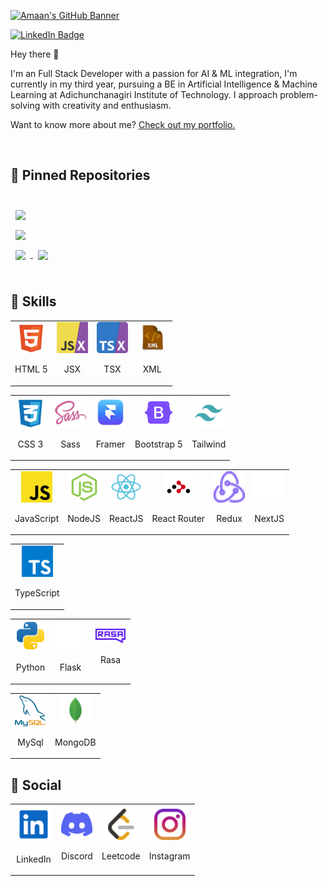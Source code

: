 [![Amaan's GitHub Banner](./assets/GitHubHeader.png)](https://amk.great-site.net)

[![LinkedIn Badge](https://img.shields.io/badge/LinkedIn-Profile-informational?style=flat&logo=linkedin&logoColor=white&color=0D76A8)](https://www.linkedin.com/in/amaanmk/)

Hey there 👋

I'm an Full Stack Developer with a passion for AI & ML integration, I'm currently in my third year, pursuing a BE in Artificial Intelligence & Machine Learning at Adichunchanagiri Institute of Technology. I approach problem-solving with creativity and enthusiasm.

Want to know more about me? [Check out my portfolio.](https://amk.great-site.net/)

<br>

## 📌 Pinned Repositories

<br>

<a href="https://github.com/Amaan9136/video-call-using-ai">
  <img align="center" style="margin:0.5rem" src="https://github-readme-stats.vercel.app/api/pin/?username=Amaan9136&repo=video-call-using-ai&title_color=ffffff&text_color=c9cacc&icon_color=4AB197&bg_color=1A2B34" />
</a>

<br>

<a href="https://github.com/Amaan9136/heathcare-chatbot">
  <img align="center" style="margin:0.5rem" src="https://github-readme-stats.vercel.app/api/pin/?username=Amaan9136&repo=heathcare-chatbot&title_color=ffffff&text_color=c9cacc&icon_color=4AB197&bg_color=1A2B34" />
</a>

<br>

<a href="https://github.com/Amaan9136/gfg-health">
  <img align="center" style="margin:0.5rem" src="https://github-readme-stats.vercel.app/api/pin/?username=Amaan9136&repo=gfg-health&title_color=ffffff&text_color=c9cacc&icon_color=4AB197&bg_color=1A2B34" />
</a>

<a href="https://github.com/Amaan9136/web-scrape-py-auto-login">
  <img align="center" style="margin:0.5rem" src="https://github-readme-stats.vercel.app/api/pin/?username=Amaan9136&repo=web-scrape-py-auto-login&title_color=ffffff&text_color=c9cacc&icon_color=4AB197&bg_color=1A2B34" />
</a>

<br>
<br>

<!-- ## 👋 Contributions

<img src="https://github-readme-activity-graph.vercel.app/graph?username=Amaan9136&bg_color=0d1117&color=f2f2f2&line=39dd53&point=ffffff&area=true&hide_border=true" alt="Contributions" /> -->

## 💼 Skills

<!-- Markup Languages -->
<table>
  <tr>
    <td align="center">
      <a href="https://github.com/topics/html">
        <img width="50" src="assets/tech/html.svg" alt="html" />
      </a>
      <p>HTML 5</p>
    </td>
    <td align="center">
      <a href="https://github.com/topics/jsx">
        <img width="50" src="assets/tech/jsx-logo.svg" alt="jsx" />
      </a>
      <p>JSX</p>
    </td>
    <td align="center">
      <a href="https://github.com/topics/jsx">
        <img width="50" src="assets/tech/tsx-logo.svg" alt="tsx" />
      </a>
      <p>TSX</p>
    </td>
    <td align="center">
      <a href="https://github.com/topics/xml">
        <img width="50" src="assets/tech/xml.jpeg" alt="xml" />
      </a>
      <p>XML</p>
    </td>
  </tr>
</table>

<!-- Style Sheet Languages -->
<table>
  <tr>
    <td align="center">
      <a href="https://github.com/topics/css">
        <img width="50" src="assets/tech/css.svg" alt="css" />
      </a>
      <p>CSS 3</p>
    </td>
    <td align="center">
      <a href="https://github.com/topics/sass">
        <img width="50" src="assets/tech/sass.svg" alt="sass" />
      </a>
      <p>Sass</p>
    </td>
    <td align="center">
      <a href="https://www.framer.com/">
        <img width="50" src="assets/tech/framer.webp" alt="framer" />
      </a>
      <p>Framer</p>
    </td>
    <td align="center">
      <a href="https://github.com/topics/bootstrap">
        <img width="50" src="assets/tech/bootstrap.svg" alt="bootstrap" />
      </a>
      <p>Bootstrap 5</p>
    </td>
    <td align="center">
      <a href="https://github.com/topics/tailwind">
        <img width="50" src="assets/tech/tailwind.svg" alt="tailwind" />
      </a>
      <p>Tailwind</p>
    </td>
  </tr>
</table>

<!-- JavaScript Frameworks -->
<table>
  <tr>
    <td align="center">
      <a href="https://github.com/topics/javascript">
        <img  width="50" src="assets/tech/js.svg" alt="js" />
      </a>
      <p>JavaScript</p>
    </td>  
    <td align="center">
      <a href="https://github.com/topics/node">
        <img width="50" src="assets/tech/nodejs.svg" alt="node" />
      </a>
      <p>NodeJS</p>
    </td>
    <td align="center">
      <a href="https://github.com/topics/react">
        <img width="50" src="assets/tech/react.svg" alt="react" />
      </a>
      <p>ReactJS</p>
    </td>
    <td align="center">
      <a href="https://github.com/topics/react-router">
        <img width="50" src="assets/tech/react-router.png" alt="react-router" />
      </a>
      <p>React Router</p>
    </td>
    <td align="center">
      <a href="https://github.com/topics/redux">
        <img width="50" src="assets/tech/redux.png" alt="redux" />
      </a>
      <p>Redux</p>
    </td>
    <td align="center">
      <a href="https://github.com/topics/next">
        <img width="50" src="assets/tech/nextjs.svg" alt="nextjs" />
      </a>
      <p>NextJS</p>
    </td>
  </tr>
</table>

<!-- TypeScript -->
<table>
  <tr>
    <td align="center">
      <a href="https://github.com/topics/typescript">
        <img width="50"  src="assets/tech/ts.svg" alt="ts" />
      </a>
      <p  align="center">TypeScript</p>
    </td>
    <!--  -->
  </tr>
</table>

<!-- Python -->
<table>
  <tr>
    <td align="center">
      <a href="https://github.com/topics/python">
        <img width="50" src="assets/tech/py.svg"  alt="py" />
      </a>
      <p>Python</p>
    </td>
    <td align="center">
      <a href="https://github.com/topics/flask">
        <img width="50" src="assets/tech/flask.svg"  alt="flask" />
      </a>
      <p>Flask</p>
    </td>
    <td align="center">
      <a href="https://github.com/topics/rasa">
        <img width="50" src="assets/tech/rasa.png"  alt="rasa" />
      </a>
      <p>Rasa</p>
    </td>
  </tr>
</table>

<!-- Database -->
<table>
  <tr>
    <td align="center">
      <a href="https://github.com/topics/mysql">
        <img width="50" src="assets/tech/mysql.png"  alt="mysql" />
      </a>
      <p>MySql</p>
    </td>
    <td align="center">
      <a href="https://github.com/topics/mongo">
        <img width="50" src="assets/tech/mongo.svg"  alt="mongo" />
      </a>
      <p>MongoDB</p>
    </td>
  </tr>
</table>

## 🍕 Social

<table>
  <tr>
    <td align="center">
      <a href="https://www.linkedin.com/in/Amaan9136">
        <img width="60" src="assets/social/linkedin.svg" alt="linkedin" />
      </a>
        <p>LinkedIn</p>
    </td>
    <td align="center">
      <a href="https://discord.com/users/amaan9136">
        <img width="50" src="assets/social/discord.svg" alt="discord" />
      </a>
        <p>Discord</p>
    </td>
    <td align="center">
      <a href="https://leetcode.com/Amaan9136">
        <img width="50" src="assets/social/leetcode.svg" alt="leetcode" />
      </a>
        <p>Leetcode</p>
    </td>
    <td align="center">
      <a href="https://www.instagram.com/amaan.m.k/">
        <img width="50" src="assets/social/instagram.svg" alt="twitter" />
      </a>
        <p>Instagram</p>
    </td>
  </tr>
</table>
